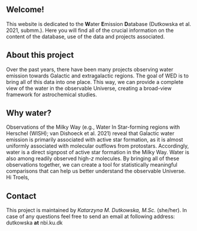 ## Welcome!

This website is dedicated to the **W**ater **E**mission **D**atabase (Dutkowska et al. 2021, submm.). Here you will find all of the crucial information on the content of the database, use of the data and projects associated. 

## About this project

Over the past years, there have been many projects observing water emission towards Galactic and extragalactic regions. The goal of WED is to bring all of this data into one place. This way, we can provide a complete view of the water in the observable Universe, creating a broad-view framework for astrochemical studies. 

## Why water?

Observations of the Milky Way (e.g., Water In Star-forming regions with Herschel (WISH); van Dishoeck et al. 2021) reveal that Galactic water emission is primarily associated with active star formation, as it is almost uniformly associated with molecular outflows from protostars. Accordingly, water is a direct signpost of active star formation in the Milky Way. Water is also among readily observed high-*z* molecules. By bringing all of these observations together, we can create a tool for statistically meaningful comparisons that can help us better understand the observable Universe. Hi Troels,

## Contact
This project is maintained by *Katarzyna M. Dutkowska, M.Sc.* (she/her). In case of any questions feel free to send an email at following address: dutkowska **at** nbi.ku.dk
